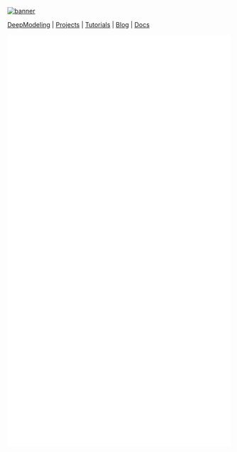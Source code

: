 [![banner](https://pbs.twimg.com/profile_banners/1403141023379955714/1624501721/1500x500)](https://github.com/deepmodeling/community)

[DeepModeling](https://deepmodeling.com/) | [Projects](https://deepmodeling.com/detail/000) | [Tutorials](https://tutorials.deepmodeling.com) | [Blog](https://deepmodeling.com/blog) | [Docs](https://docs.deepmodeling.com/)

[![Metrics](https://github.com/deepmodeling/.github/raw/main/github-metrics.svg)](https://github.com/deepmodeling/community)

